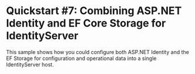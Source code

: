 # Quickstart #7: Combining ASP.NET Identity and EF Core Storage for IdentityServer

This sample shows how you could configure both ASP.NET Identity and the EF Storage for configuration and operational data into a single IdentityServer host.
